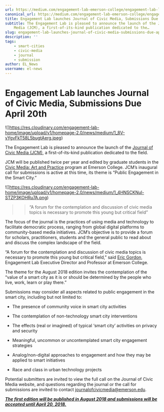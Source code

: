 ```yaml
---
url: https://medium.com/engagement-lab-emerson-college/engagement-lab-launches-journal-of-civic-media-submissions-due-april-20th-6842836346b1
canonical_url: https://medium.com/engagement-lab-emerson-college/engagement-lab-launches-journal-of-civic-media-submissions-due-april-20th-6842836346b1
title: Engagement Lab launches Journal of Civic Media, Submissions Due April 20th
subtitle: The Engagement Lab is pleased to announce the launch of the Journal of Civic
    Media (JCM), a first-of-its-kind publication dedicated to the…
slug: engagement-lab-launches-journal-of-civic-media-submissions-due-april-20th
description: ''
tags:
    - smart-cities
    - civic-media
    - journal
    - submission
author: EL_News
username: el-news
---
```


# **Engagement Lab launches Journal of Civic Media, Submissions Due April 20th**

![]https://res.cloudinary.com/engagement-lab-home/image/upload/v1/homepage-2.0/news/medium/1_8V-vYgvFkT58L5bugtAerg.jpeg)

The Engagement Lab is pleased to announce the launch of the [Journal of Civic Media (JCM)](https://www.journalofcivicmedia.org), a first-of-its-kind publication dedicated to the field.

JCM will be published twice per year and edited by graduate students in the [Civic Media: Art and Practice](http://www.emerson.edu/academics/civic-media-art-practice-ma) program at Emerson College. JCM’s inaugural call for submissions is active at this time, its theme is “Public Engagement in the Smart City.”

![]https://res.cloudinary.com/engagement-lab-home/image/upload/v1/homepage-2.0/news/medium/1_4HNSCKNul-STZP3KOHRu7A.png)

> > “A forum for the contemplation and discussion of civic media topics is necessary to promote this young but critical field”

The focus of the journal is the practices of using media and technology to facilitate democratic process, ranging from global digital platforms to community-based media initiatives. JCM’s objective is to provide a forum for scholars, practitioners, students and the general public to read about and discuss the complex landscape of the field.

“A forum for the contemplation and discussion of civic media topics is necessary to promote this young but critical field,” said [Eric Gordon](), Engagement Lab Executive Director and Professor at Emerson College.

The theme for the August 2018 edition invites the contemplation of the “value of a smart city as it is or should be determined by the people who live, work, learn or play there.”

Submissions may consider all aspects related to public engagement in the smart city, including but not limited to:

-   The presence of community voice in smart city activities

-   The contemplation of non-technology smart city interventions

-   The effects (real or imagined) of typical ‘smart city’ activities on privacy and security

-   Meaningful, uncommon or uncontemplated smart city engagement strategies

-   Analog/non-digital approaches to engagement and how they may be applied to smart initiatives

-   Race and class in urban technology projects

Potential submitters are invited to view the full call on the Journal of Civic Media website, and questions regarding the journal or the call for submissions are invited to contact [journalofcivicmedia@emerson.edu](mailto:journalofcivicmedia@emerson.edu).

[**_The first edition will be published in August 2018 and submissions will be accepted until April 20, 2018._**](https://www.journalofcivicmedia.org)

